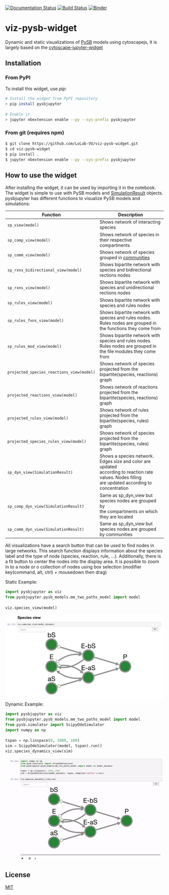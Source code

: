 [![Documentation Status](https://readthedocs.org/projects/viz-pysb-widget/badge/?version=latest)](https://viz-pysb-widget.readthedocs.io/en/latest/?badge=latest)
[![Build Status](https://travis-ci.org/LoLab-VU/viz-pysb-widget.svg?branch=master)](https://travis-ci.org/LoLab-VU/viz-pysb-widget)
[![Binder](https://mybinder.org/badge_logo.svg)](https://mybinder.org/v2/gh/LoLab-VU/viz-pysb-widget/master?filepath=docs%2Ftutorial.ipynb)
# viz-pysb-widget
Dynamic and static visualizations of [PySB](http://pysb.org/) models using cytoscapejs, It is largely based on the 
[cytoscape-jupyter-widget](https://github.com/idekerlab/cytoscape-jupyter-widget)

## Installation

### From PyPI

To install this widget, use _pip_:

```bash
# Install the widget from PyPI repository
> pip install pysbjupyter

# Enable it
> jupyter nbextension enable --py --sys-prefix pysbjupyter
```
### From git (requires npm)
```bash
$ git clone https://github.com/LoLab-VU/viz-pysb-widget.git
$ cd viz-pysb-widget
$ pip install .
$ jupyter nbextension enable --py --sys-prefix pysbjupyter
```

## How to use the widget
After installing the widget, it can be used by importing it in the notebook. The widget is simple to use with PySB 
models and [SimulationResult](https://pysb.readthedocs.io/en/stable/modules/simulator.html#pysb.simulator.SimulationResult) 
objects. pysbjupyter has different functions to visualize PySB models and simulations:

| Function                                 | Description                                           |
|------------------------------------------|-------------------------------------------------------|
| `sp_view(model)`                    | Shows network of interacting species                  |
| `sp_comp_view(model)`       | Shows network of species in their respective compartments |
| `sp_comm_view(model)`                | Shows network of species grouped in [communities](https://en.wikipedia.org/wiki/Community_structure) |
| `sp_rxns_bidirectional_view(model)`      | Shows bipartite network with species and bidirectional rections nodes |
| `sp_rxns_view(model)`                    | Shows bipartite network with species and unidirectional rections nodes |
| `sp_rules_view(model)`                   | Shows bipartite network with species and rules nodes  |
| `sp_rules_fxns_view(model)`         | Shows bipartite network with species and rules nodes.<br> Rules nodes are grouped in the functions they come from |
| `sp_rules_mod_view(model)`           | Shows bipartite network with species and rules nodes.<br> Rules nodes are grouped in the file modules they come from |
| `projected_species_reactions_view(model)`| Shows network of species projected from the <br> bipartite(species, reactions) graph |
| `projected_reactions_view(model)`        | Shows network of reactions projected from the <br> bipartite(species, reactions) graph |
| `projected_rules_view(model)`            | Shows network of rules projected from the <br> bipartite(species, rules) graph |
| `projected_species_rules_view(model)`    | Shows network of species projected from the <br> bipartite(species, rules) graph |
| `sp_dyn_view(SimulationResult)`| Shows a species network. Edges size and color are updated <br> according to reaction rate values. Nodes filling <br> are updated according to concentration|
| `sp_comp_dyn_view(SimulationResult)` | Same as sp_dyn_view but species nodes are grouped by <br> the compartments on which they are located |
| `sp_comm_dyn_view(SimulationResult)` | Same as sp_dyn_view but species nodes are grouped by communities |

All visualizations have a search button that can be used to find nodes in large networks. This search function displays 
information about the species label and the type of node (species, reaction, rule, ...). Additionally, there is a fit 
button to center the nodes into the display area. It is possible to zoom in to a node or o collection of nodes
using box selection (modifier key(command, alt, ctrl) + mousedown then drag)
  
Static Example:
```python
import pysbjupyter as viz
from pysbjupyter.pysb_models.mm_two_paths_model import model

viz.species_view(model)
```

![species_view](double_enzymatic_species.png)
Dynamic Example:
```python
import pysbjupyter as viz
from pysbjupyter.pysb_models.mm_two_paths_model import model
from pysb.simulator import ScipyOdeSimulator
import numpy as np

tspan = np.linspace(0, 1000, 100)
sim = ScipyOdeSimulator(model, tspan).run()
viz.species_dynamics_view(sim)
```

![enzymatic_reaction](pysbViz.gif)

## License

[MIT](https://opensource.org/licenses/MIT)
